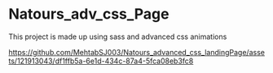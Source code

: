 # Natours_adv_css_Page
 
This project is made up using sass and advanced css animations



https://github.com/MehtabSJ003/Natours_advanced_css_landingPage/assets/121913043/df1ffb5a-6e1d-434c-87a4-5fca08eb3fc8

